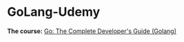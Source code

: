 # GoLang-Udemy

**The course:** [Go: The Complete Developer's Guide (Golang)](https://www.udemy.com/course/go-the-complete-developers-guide/)

